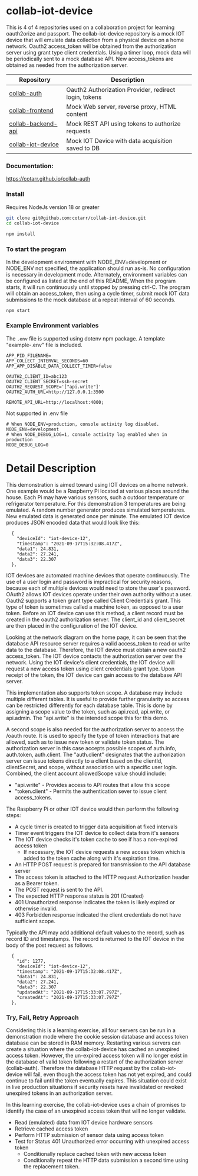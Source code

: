 # collab-iot-device

This is 4 of 4 repositories used on a collaboration project for learning oauth2orize and passport.
The collab-iot-device repository is a mock IOT device that will emulate
data collection from a physical device on a home network.
Oauth2 access_token will be obtained from the authorization server using grant type client credentials.
Using a timer loop, mock data will be periodically sent to a mock database API.
New access_tokens are obtained as needed from the authorization server.

|                        Repository                                  |                   Description                         |
| ------------------------------------------------------------------ | ----------------------------------------------------- |
| [collab-auth](https://github.com/cotarr/collab-auth)               | Oauth2 Authorization Provider, redirect login, tokens |
| [collab-frontend](https://github.com/cotarr/collab-frontend)       | Mock Web server, reverse proxy, HTML content          |
| [collab-backend-api](https://github.com/cotarr/collab-backend-api) | Mock REST API using tokens to authorize requests      |
| [collab-iot-device](https://github.com/cotarr/collab-iot-device)   | Mock IOT Device with data acquisition saved to DB     |

### Documentation:

https://cotarr.github.io/collab-auth

### Install

Requires NodeJs version 18 or greater

```bash
git clone git@github.com:cotarr/collab-iot-device.git
cd collab-iot-device

npm install
```

### To start the program

In the development environment with NODE_ENV=development or NODE_ENV not specified,
the application should run as-is. No configuration is necessary in development mode.
Alternately, environment variables can be configured as listed at the end of this README,
When the program starts, it will run continuously until stopped by pressing ctrl-C.
The program will obtain an access_token, then using a cycle timer, submit
mock IOT data submissions to the mock database at a repeat interval of 60 seconds.

```
npm start
```

### Example Environment variables

The `.env` file is supported using dotenv npm package. A template "example-.env" file is included.

```
APP_PID_FILENAME=
APP_COLLECT_INTERVAL_SECONDS=60
APP_APP_DISABLE_DATA_COLLECT_TIMER=false

OAUTH2_CLIENT_ID=abc123
OAUTH2_CLIENT_SECRET=ssh-secret
OAUTH2_REQUEST_SCOPE='["api.write"]'
OAUTH2_AUTH_URL=http://127.0.0.1:3500

REMOTE_API_URL=http://localhost:4000;
```

Not supported in .env file

```
# When NODE_ENV=production, console activity log disabled.
NODE_ENV=development
# When NODE_DEBUG_LOG=1, console activity log enabled when in production
NODE_DEBUG_LOG=0
```
# Detail Description

This demonstration is aimed toward using IOT devices on a home network.
One example would be a Raspberry Pi located at various places around the house.
Each Pi may have various sensors, such a outdoor temperature or refrigerator temperature.
For this demonstration 3 temperatures are being emulated.
A random number generator produces simulated temperatures.
New emulated data is generated once per minute.
The emulated IOT device produces JSON encoded data that would look like this:

```
  {
    "deviceId": "iot-device-12",
    "timestamp": "2021-09-17T15:32:08.417Z",
    "data1": 24.831,
    "data2": 27.241,
    "data3": 22.307
  },
```

IOT devices are automated machine devices that operate continuously.
The use of a user login and password is impractical for security
reasons, because each of multiple devices would need to store the user's password.
OAuth2 allows IOT devices operate under their own authority without a user.
Oauth2 supports a token grant type called Client Credentials grant.
This type of token is sometimes called a machine token, as opposed to a user token.
Before an IOT device can use this method, a client record must be created
in the oauth2 authorization server. The client_id and client_secret are then
placed in the configuration of the IOT device.

Looking at the network diagram on the home page, it can be 
seen that the database API resource server
requires a valid access_token to read or write data to the database.
Therefore, the IOT device must obtain a new oauth2 access_token.
The IOT device contacts the authorization server over the network.
Using the IOT device's client credentials, the IOT device will request a new
access token using client credentials grant type. Upon receipt of the token,
the IOT device can gain access to the database API server.

This implementation also supports token scope.
A database may include multiple different tables.
It is useful to provide further granularity so access can be 
restricted differently for each database table.
This is done by assigning a scope value to the token,
such as api.read, api.write, or api.admin.
The "api.write" is the intended scope this for this demo.

A second scope is also needed for the authorization server to access 
the /oauth route. It is used to specify the type of token interactions 
that are allowed, such as to issue new token or validate token status.
The authorization server in this case accepts possible scopes of
auth.info, auth.token, auth.client.
The "auth.client" designates that the authorization server can
issue tokens directly to a client based on the clientId, clientSecret, and
scope, without association with a specific user login.
Combined, the client account allowedScope value should include:

* "api.write" - Provides access to API routes that allow this scope
* "token.client" - Permits the authentication sever to issue client access_tokens.

The Raspberry Pi or other IOT device would then perform the following steps:

* A cycle timer is created to trigger data acquisition at fixed intervals
* Timer event triggers the IOT device to collect data from it's sensors
* The IOT device checks it's token cache to see if has a non-expired access token
  * If necessary, the IOT device requests a new access token which is added to the token cache along with it's expiration time.
*  An HTTP POST request is prepared for transmission to the API database server
*  The access token is attached to the HTTP request Authorization header as a Bearer token.
*  The POST request is sent to the API.
  * The expected HTTP response status is 201 (Created) 
  * 401 Unauthorized response indicates the token is likely expired or otherwise invalid.
  * 403 Forbidden response indicated the client credentials do not have sufficient scope.

Typically the API may add additional default values to the record, such as record ID and timestamps.
The record is returned to the IOT device in the body of the post request as follows.

```
  {
    "id": 1277,
    "deviceId": "iot-device-12",
    "timestamp": "2021-09-17T15:32:08.417Z",
    "data1": 24.831,
    "data2": 27.241,
    "data3": 22.307
    "updatedAt": "2021-09-17T15:33:07.797Z",
    "createdAt": "2021-09-17T15:33:07.797Z"
  },
```

### Try, Fail, Retry Approach

Considering this is a learning exercise, all four servers can be run in a demonstration mode
where the cookie session database and access token database can be stored in RAM memory.
Restarting various servers can create a situation where the collab-iot-device has cached
an unexpired access token. However, the un-expired access token will no longer exist
in the database of valid token following a restart of the authorization server (collab-auth).
Therefore the database HTTP request by the collab-iot-device will fail, even though the
access token has not yet expired, and could continue to fail until the token eventually expires.
This situation could exist in live production situations if security resets have
invalidated or revoked unexpired tokens in an authorization server. 

In this learning exercise, the collab-iot-device uses a chain of promises to 
identify the case of an unexpired access token that will no longer validate.

* Read (emulated) data from IOT device hardware sensors
* Retrieve cached access token
* Perform HTTP submission of sensor data using access token
* Test for Status 401 Unauthorized error occurring with unexpired access token
  * Conditionally replace cached token with new access token
  * Conditionally repeat the HTTP data submission a second time using the replacement token.
